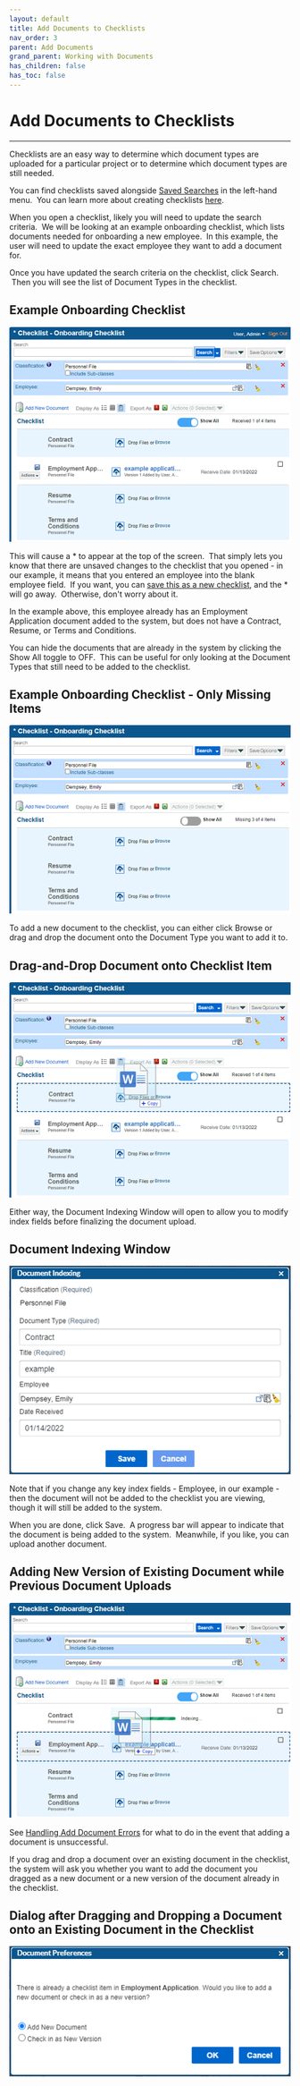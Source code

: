 ```yaml
---
layout: default
title: Add Documents to Checklists
nav_order: 3
parent: Add Documents
grand_parent: Working with Documents
has_children: false
has_toc: false
---
```

# Add Documents to Checklists
---
Checklists are an easy way to determine which document types are uploaded for a particular project or to determine which document types are still needed.

You can find checklists saved alongside [Saved Searches](/docs/performing-searches/saved-search/) in the left-hand menu.  You can learn more about creating checklists [here](/docs/performing-searches/saved-search/checklist).

When you open a checklist, likely you will need to update the search criteria.  We will be looking at an example onboarding checklist, which lists documents needed for onboarding a new employee.  In this example, the user will need to update the exact employee they want to add a document for.

Once you have updated the search criteria on the checklist, click Search.  Then you will see the list of Document Types in the checklist.

## Example Onboarding Checklist  
![](/assets/images/onboarding-checklist-received-items.png)  

This will cause a \* to appear at the top of the screen.  That simply lets you know that there are unsaved changes to the checklist that you opened - in our example, it means that you entered an employee into the blank employee field.  If you want, you can [save this as a new checklist](/docs/performing-searches/saved-search/checklist), and the \* will go away.  Otherwise, don't worry about it.

In the example above, this employee already has an Employment Application document added to the system, but does not have a Contract, Resume, or Terms and Conditions.

You can hide the documents that are already in the system by clicking the Show All toggle to OFF.  This can be useful for only looking at the Document Types that still need to be added to the checklist.

## Example Onboarding Checklist - Only Missing Items  
![](/assets/images/onboarding-checklist-missing-items.png)  

To add a new document to the checklist, you can either click Browse or drag and drop the document onto the Document Type you want to add it to.

## Drag-and-Drop Document onto Checklist Item  
![](/assets/images/onboarding-checklist-add-doc.png)

Either way, the Document Indexing Window will open to allow you to modify index fields before finalizing the document upload.  

## Document Indexing Window  
![](/assets/images/onboarding-checklist-indexing-window.png)

Note that if you change any key index fields - Employee, in our example - then the document will not be added to the checklist you are viewing, though it will still be added to the system.

When you are done, click Save.  A progress bar will appear to indicate that the document is being added to the system.  Meanwhile, if you like, you can upload another document.

## Adding New Version of Existing Document while Previous Document Uploads  
![](/assets/images/onboarding-checklist-add-doc-second.png)

See [Handling Add Document Errors](/docs/working-with-documents/add-documents/handling-add-document-errors) for what to do in the event that adding a document is unsuccessful.

If you drag and drop a document over an existing document in the checklist, the system will ask you whether you want to add the document you dragged as a new document or a new version of the document already in the checklist.

## Dialog after Dragging and Dropping a Document onto an Existing Document in the Checklist  
![](/assets/images/onboarding-checklist-new-version.png)